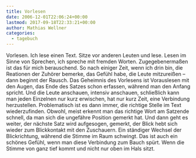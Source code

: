 ```yaml
---
title: Vorlesen
date: 2006-12-01T22:06:24+00:00
lastmod: 2017-09-18T22:33:21+00:00
author: Mathias Wellner
categories:
  - tagebuch
---
```

Vorlesen. Ich lese einen Text. Sitze vor anderen Leuten und lese. Lesen im Sinne von Sprechen, ich spreche mit fremden Worten. Zugegebenermaßen ist das für mich berauschend. So nach einiger Zeit, wenn ich drin bin, die Reationen der Zuhörer bemerke, das Gefühl habe, die Leute mitzureißen &#8211; dann beginnt der Rausch. Das Geheimnis des Vorlesens ist Vorauslesen mit den Augen, das Ende des Satzes schon erfassen, während man den Anfang spricht. Und die Leute anschauen, intensiv anschauen, schließlich kann man jeden Einzelnen nur kurz erwischen, hat nur kurz Zeit, eine Verbindung herzustellen. Problematisch ist es dann immer, die richtige Stelle im Text wiederzufinden. Obwohl, meist erkennt man das richtige Wort am Satzende schnell, da man sich die ungefähre Position gemerkt hat. Und dann geht es weiter, der nächste Satz wird aufgesogen, gemerkt, der Blick hebt sich wieder zum Blickkontakt mit den Zuschauern. Ein ständiger Wechsel der Blickrichtung, während die Stimme im Raum schwingt. Das ist auch ein schönes Gefühl, wenn man diese Verbindung zum Bauch spürt. Wenn die Stimme von ganz tief kommt und nicht nur oben im Hals sitzt.